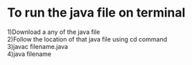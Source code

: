 # To run the java file on terminal
1)Download a any of the java file <br>
2)Follow the location of that java file using cd command<br>
3)javac filename.java<br>
4)java filename<br>

